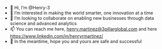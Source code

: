 - 👋 Hi, I’m @Henry-3
- 👀 I’m interested in making the world smarter, one innovation at a time
- 💞️ I’m looking to collaborate on enabling new businesses through data science and advanced analytics
- 📫 You can reach me here, henry.martinez@3pillarglobal.com and here https://www.linkedin.com/in/henryrmartinez/
- 🌱 In the meantime, hope you and yours are safe and successful

<!---
Henry-3/Henry-3 is a ✨ special ✨ repository because its `README.md` (this file) appears on your GitHub profile.
You can click the Preview link to take a look at your changes.
--->
